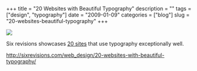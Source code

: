 +++
title = "20 Websites with Beautiful Typography"
description = ""
tags = ["design", "typography"]
date = "2009-01-09"
categories = ["blog"]
slug = "20-websites-beautiful-typography"
+++



  <div class="notebook-screenshot"><a href="http://sixrevisions.com/web_design/20-websites-with-beautiful-typography/"><img src="/media/bluga/wt4967e178d8436.jpg"/></a></div><p>Six revisions showcases <a href="http://sixrevisions.com/web_design/20-websites-with-beautiful-typography/">20 sites</a> that use typography exceptionally well.</p>
    
  <a href="http://sixrevisions.com/web_design/20-websites-with-beautiful-typography/">http://sixrevisions.com/web_design/20-websites-with-beautiful-typography/</a>
